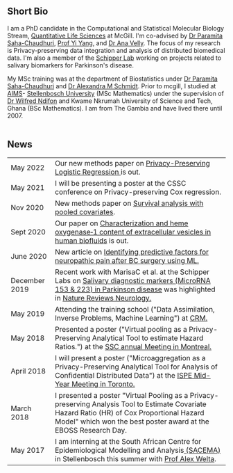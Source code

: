 
## <i class="fa fa-chevron-right"></i> Short Bio

I am a PhD candidate in the Computational and Statistical Molecular Biology Stream, [Quantitative Life Sciences](https://www.mcgill.ca/qls/) at McGill. I'm co-advised by [Dr Paramita Saha-Chaudhuri](https://sites.google.com/site/paramitasaharesearch/), [Prof Yi Yang](https://www.math.mcgill.ca/yyang/), and [Dr Ana Velly](https://www.mcgill.ca/dentistry/ana-miriam-velly). The focus of my research is Privacy-preserving data integration and analysis of distributed biomedical data. I'm also a member of the [Schipper Lab](https://www.researchgate.net/profile/Hyman_Schipper) working on projects related to salivary biomarkers for Parkinson's disease. 

My MSc training was at the department of Biostatistics under [Dr Paramita Saha-Chaudhuri](https://sites.google.com/site/paramitasaharesearch/) and [Dr Alexandra M Schmidt](http://alex-schmidt.research.mcgill.ca/). Prior to mcgill, I studied at [AIMS](https://www.aims.ac.za/en/home)- [Stellenbosch University](https://www.sun.ac.za/english) (MSc Mathematics) under the supervision of [Dr Wilfred Ndifon](https://ndifongroup.org/) and Kwame Nkrumah University of Science and Tech, Ghana (BSc Mathematics). I am from The Gambia and have lived there until 2007.

<table class="table table-hover">
  <tr>
  </tr>
</table>




## <i class="fa fa-chevron-right"></i> News
<table class="table table-hover">
<tr>
  <td class='col-md-3'>May 2022</td>
  <td> Our new methods paper on <a href='https://doi.org/10.1093/jssam/smac013'> Privacy-Preserving Logistic Regression </a> is out.</td>
</tr>
<tr>
  <td class='col-md-3'>May 2021</td>
  <td> I will be presenting a poster at the CSSC conference on Privacy-preserving Cox regression.</td>
</tr>
<tr>
  <td class='col-md-3'>Nov 2020</td>
  <td> New methods paper on <a href='https://doi.org/10.1002/sim.8816'> Survival analysis with pooled covariates</a>.</td>
</tr>
<tr>
  <td class='col-md-3'>Sept 2020</td>
  <td> Our paper on <a href='https://doi.org/10.1111/jnc.15167'> Characterization and heme oxygenase‐1 content of extracellular vesicles in human biofluids</a> is out.</td>
</tr>
<tr>
  <td class='col-md-3'>June 2020</td>
  <td> New article on <a href='https://doi.org/10.1016/j.ijmedinf.2020.104170'> Identifying predictive factors for neuropathic pain after BC surgery using ML. </a></td>
</tr>
<tr>
  <td class='col-md-3'>December 2019</td>
  <td> Recent work with MarisaC et al. at the Schipper Labs on <a href='https://doi.org/10.1002/mds.27935'> Salivary diagnostic markers (MicroRNA 153 & 223) in Parkinson disease</a> was highlighted in <a href='https://www.nature.com/articles/s41582-019-0305-y'> Nature Reviews Neurology.</a></td>
</tr>
<tr>
  <td class='col-md-3'>May 2019</td>
  <td> Attending the training school ("Data Assimilation, Inverse Problems, Machine Learning") at <a href='http://www.crm.umontreal.ca/en/'> CRM.</a></td>
</tr>
<tr>
  <td class='col-md-3'>May 2018</td>
  <td> Presented a poster ("Virtual pooling as a Privacy-Preserving Analytical Tool to estimate Hazard Ratios.") at the <a href='https://ssc.ca/en/meeting/annual/presentation/virtual-pooling-a-privacy-preserving-analysis-tool-estimate-covariate'> SSC annual Meeting in Montreal.</a></td>
</tr>
<tr>
  <td class='col-md-3'>April 2018</td>
  <td> I will  present a poster ("Microaggregation as a Privacy-Preserving Analytical Tool for Analysis of Confidential Distributed Data") at the <a href='https://www.pharmacoepi.org/meetings/mid-year-2018/'> ISPE Mid-Year Meeting in Toronto.</a></td>
</tr>
<tr>
  <td class='col-md-3'>March 2018</td>
  <td> I presented a poster "Virtual Pooling as a Privacy-preserving Analysis Tool to Estimate Covariate Hazard Ratio (HR) of Cox Proportional Hazard Model" which won the best poster award at the EBOSS Research Day.</td>
</tr>
<tr>
  <td class='col-md-3'>May 2017</td>
  <td>I am interning at the South African Centre for Epidemiological Modelling and Analysis<a href='http://www.sacema.org/'> (SACEMA)</a> in Stellenbosch this summer with <a href='http://www.sacema.org/people/staff'>Prof Alex Welta</a>.</td>
</tr>
</table>






